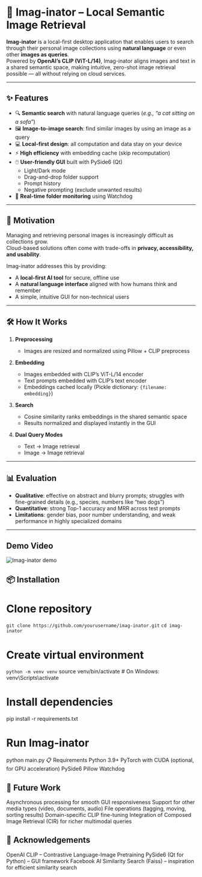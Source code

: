 # 📸 Imag-inator – Local Semantic Image Retrieval  

**Imag-inator** is a local-first desktop application that enables users to search through their personal image collections using **natural language** or even other **images as queries**.  
Powered by **OpenAI’s CLIP (ViT-L/14)**, Imag-inator aligns images and text in a shared semantic space, making intuitive, zero-shot image retrieval possible — all without relying on cloud services.  

---

## ✨ Features  

- 🔍 **Semantic search** with natural language queries (*e.g., “a cat sitting on a sofa”*)  
- 🖼️ **Image-to-image search**: find similar images by using an image as a query  
- 💻 **Local-first design**: all computation and data stay on your device  
- ⚡ **High efficiency** with embedding cache (skip recomputation)  
- 🖱️ **User-friendly GUI** built with PySide6 (Qt)  
  - Light/Dark mode  
  - Drag-and-drop folder support  
  - Prompt history  
  - Negative prompting (exclude unwanted results)  
- 👀 **Real-time folder monitoring** using Watchdog  

---

## 🚀 Motivation  

Managing and retrieving personal images is increasingly difficult as collections grow.  
Cloud-based solutions often come with trade-offs in **privacy, accessibility, and usability**.  

Imag-inator addresses this by providing:  
- A **local-first AI tool** for secure, offline use  
- A **natural language interface** aligned with how humans think and remember  
- A simple, intuitive GUI for non-technical users  

---

## 🛠️ How It Works  

1. **Preprocessing**  
   - Images are resized and normalized using Pillow + CLIP preprocess  

2. **Embedding**  
   - Images embedded with CLIP’s ViT-L/14 encoder  
   - Text prompts embedded with CLIP’s text encoder  
   - Embeddings cached locally (Pickle dictionary: `{filename: embedding}`)  

3. **Search**  
   - Cosine similarity ranks embeddings in the shared semantic space  
   - Results normalized and displayed instantly in the GUI  

4. **Dual Query Modes**  
   - Text → Image retrieval  
   - Image → Image retrieval  

---

## 📊 Evaluation  

- **Qualitative**: effective on abstract and blurry prompts; struggles with fine-grained details (e.g., species, numbers like “two dogs”)  
- **Quantitative**: strong Top-1 accuracy and MRR across test prompts  
- **Limitations**: gender bias, poor number understanding, and weak performance in highly specialized domains  

---

## Demo Video

![Imag-inator demo](assets/demo_video.gif)  

## 📦 Installation  

# Clone repository
`git clone https://github.com/yourusername/imag-inator.git`
`cd imag-inator`

# Create virtual environment
`python -m venv venv`
source venv/bin/activate   # On Windows: venv\Scripts\activate

# Install dependencies
pip install -r requirements.txt

# Run Imag-inator
python main.py
📋 Requirements
Python 3.9+
PyTorch with CUDA (optional, for GPU acceleration)
PySide6
Pillow
Watchdog
## 🔮 Future Work
Asynchronous processing for smooth GUI responsiveness
Support for other media types (video, documents, audio)
File operations (tagging, moving, sorting results)
Domain-specific CLIP fine-tuning
Integration of Composed Image Retrieval (CIR) for richer multimodal queries

## 🙌 Acknowledgements
OpenAI CLIP – Contrastive Language-Image Pretraining
PySide6 (Qt for Python) – GUI framework
Facebook AI Similarity Search (Faiss) – inspiration for efficient similarity search